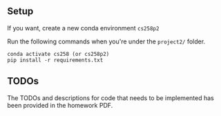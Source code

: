 ## Setup

If you want, create a new conda environment `cs258p2` 

Run the following commands when you're under the `project2/` folder.

```
conda activate cs258 (or cs258p2)
pip install -r requirements.txt
```

## TODOs

The TODOs and descriptions for code that needs to be implemented has been provided in the homework PDF.